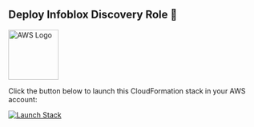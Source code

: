 ## Deploy Infoblox Discovery Role 🚀

<img src="https://upload.wikimedia.org/wikipedia/commons/9/93/Amazon_Web_Services_Logo.svg" alt="AWS Logo" width="100"/>

Click the button below to launch this CloudFormation stack in your AWS account:

[![Launch Stack](https://raw.githubusercontent.com/awslabs/aws-icons-for-architecture/main/Architecture-Service-Cards/Res_Management-CloudFormation_light-bg.svg)](https://console.aws.amazon.com/cloudformation/home?#/stacks/create/template?templateURL=https://igor-prosimo.s3.eu-west-1.amazonaws.com/infoblox-iam-role.yaml)
